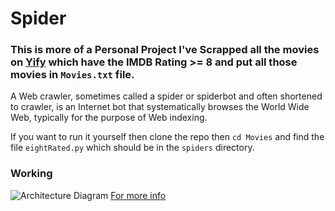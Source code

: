 # Spider

### This is more of a Personal Project I've Scrapped all the movies on [Yify](https://yts.mx/) which have the IMDB Rating >= 8 and put all those movies in `Movies.txt` file.

A Web crawler, sometimes called a spider or spiderbot and often shortened to crawler, is an Internet bot that systematically browses the World Wide Web, typically for the purpose of Web indexing.

If you want to run it yourself then clone the repo
then `cd Movies` and find the file `eightRated.py` which should be in the `spiders` directory.

### Working

![Architecture Diagram](https://docs.scrapy.org/en/latest/_images/scrapy_architecture_02.png)
[For more info](https://docs.scrapy.org/en/latest/topics/architecture.html)
